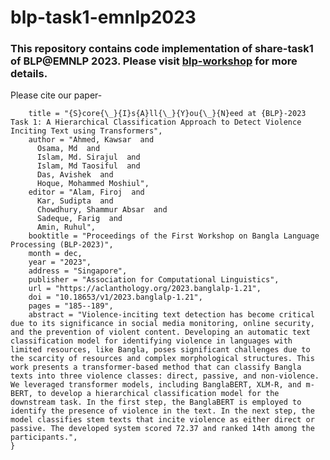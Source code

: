 # blp-task1-emnlp2023
### This repository contains code implementation of share-task1 of BLP@EMNLP 2023. Please visit <a href="https://github.com/blp-workshop/blp_task1#blp-shared-task-1-violence-inciting-text-detection-vitd">blp-workshop</a> for more details.

Please cite our paper-
```@inproceedings{ahmed-etal-2023-score,
    title = "{S}core{\_}{I}s{A}ll{\_}{Y}ou{\_}{N}eed at {BLP}-2023 Task 1: A Hierarchical Classification Approach to Detect Violence Inciting Text using Transformers",
    author = "Ahmed, Kawsar  and
      Osama, Md  and
      Islam, Md. Sirajul  and
      Islam, Md Taosiful  and
      Das, Avishek  and
      Hoque, Mohammed Moshiul",
    editor = "Alam, Firoj  and
      Kar, Sudipta  and
      Chowdhury, Shammur Absar  and
      Sadeque, Farig  and
      Amin, Ruhul",
    booktitle = "Proceedings of the First Workshop on Bangla Language Processing (BLP-2023)",
    month = dec,
    year = "2023",
    address = "Singapore",
    publisher = "Association for Computational Linguistics",
    url = "https://aclanthology.org/2023.banglalp-1.21",
    doi = "10.18653/v1/2023.banglalp-1.21",
    pages = "185--189",
    abstract = "Violence-inciting text detection has become critical due to its significance in social media monitoring, online security, and the prevention of violent content. Developing an automatic text classification model for identifying violence in languages with limited resources, like Bangla, poses significant challenges due to the scarcity of resources and complex morphological structures. This work presents a transformer-based method that can classify Bangla texts into three violence classes: direct, passive, and non-violence. We leveraged transformer models, including BanglaBERT, XLM-R, and m-BERT, to develop a hierarchical classification model for the downstream task. In the first step, the BanglaBERT is employed to identify the presence of violence in the text. In the next step, the model classifies stem texts that incite violence as either direct or passive. The developed system scored 72.37 and ranked 14th among the participants.",
}
```

